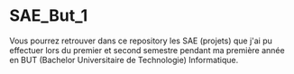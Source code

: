 # SAE_But_1



Vous pourrez retrouver dans ce repository les SAE (projets) que j'ai pu effectuer lors du premier et second semestre pendant ma première année en BUT (Bachelor Universitaire de Technologie) Informatique.
